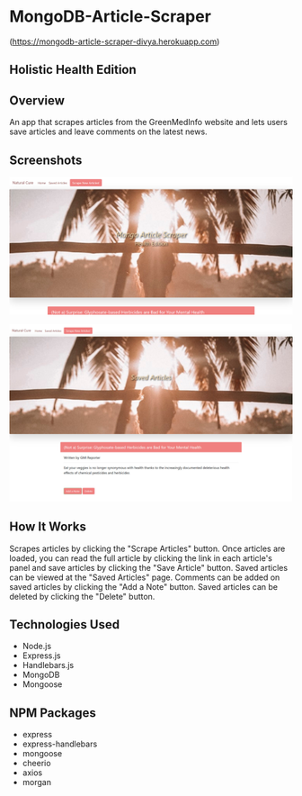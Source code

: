 # MongoDB-Article-Scraper

(https://mongodb-article-scraper-divya.herokuapp.com)

## Holistic Health Edition

## Overview

An app that scrapes articles from the GreenMedInfo website and lets users save articles and leave comments on the latest news.

## Screenshots

![MongoDB-Article-Scraper](https://github.com/edivya/MongoDB-Article-Scraper/blob/master/public/assets/images/Scraper.jpg)

![Saved-Article](https://github.com/edivya/MongoDB-Article-Scraper/blob/master/public/assets/images/Saved-Article.jpg)

## How It Works

Scrapes articles by clicking the "Scrape Articles" button. Once articles are loaded, you can read the full article by clicking the link in each article's panel and save articles by clicking the "Save Article" button. Saved articles can be viewed at the "Saved Articles" page. Comments can be added on saved articles by clicking the "Add a Note" button. Saved articles can be deleted by clicking the "Delete" button.

## Technologies Used

- Node.js
- Express.js
- Handlebars.js
- MongoDB
- Mongoose

## NPM Packages

- express
- express-handlebars
- mongoose
- cheerio
- axios
- morgan
